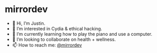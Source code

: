# mirrordev
- 👋 Hi, I’m Justin.
- 👀 I’m interested in Cydia & ethical hacking.
- 🌱 I’m currently learning how to play the piano and use a computer.
- 💞️ I’m looking to collaborate on health + wellness.
- 📫 How to reach me: [@mirrordev](https://www.linkedin.com/in/jvestman)

